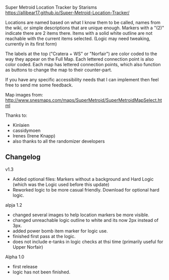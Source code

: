 Super Metroid Location Tracker by Starisms
https://allibear17.github.io/Super-Metroid-Location-Tracker/

Locations are named based on what I know them to be called, names
from the wiki, or simple descriptions that are unique enough.  Markers
with a "(2)" indicate there are 2 items there.  Items with a solid white outline 
are not reachable with the current items selected. 
(Logic may need tweaking, currently in its first form)

The labels at the top ("Cratera + WS" or "Norfair") are color 
coded to the way they appear on the Full Map.  Each lettered
connection point is also color coded.  Each map has lettered 
connection points, which also function as buttons to change the 
map to their counter-part.

If you have any specific accessibility needs that I can implement
then feel free to send me some feedback.  

Map images from: http://www.snesmaps.com/maps/SuperMetroid/SuperMetroidMapSelect.html

Thanks to: 
- Kinlaien
- cassidymoen
- Irenes (Irene Knapp)
- also thanks to all the randomizer developers


Changelog
-----------------
v1.3
- Added optional files:  Markers without a background and Hard Logic (which was the Logic used before this update)
- Reworked logic to be more casual friendly.  Download for optional hard logic.

alpja 1.2
- changed several images to help location markers be more visible.
- changed unreachable logic outline to white and its now 2px instead of 3px.
- added power bomb item marker for logic use.
- finished first pass at the logic.
- does not include e-tanks in logic checks at thsi time (primarily useful for Upper Norfair)

Alpha 1.0
- first release
- logic has not been finished.
